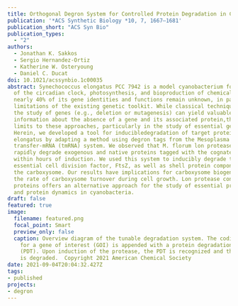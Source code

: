 ```yaml
---
title: Orthogonal Degron System for Controlled Protein Degradation in Cyanobacteria
publication: '*ACS Synthetic Biology *10, 7, 1667–1681'
publication_short: "ACS Syn Bio"
publication_types:
  - "2"
authors:
  - Jonathan K. Sakkos
  - Sergio Hernandez-Ortiz
  - Katherine W. Osteryoung
  - Daniel C. Ducat
doi: 10.1021/acssynbio.1c00035
abstract: Synechococcus elongatus PCC 7942 is a model cyanobacterium for study
  of the circadian clock, photosynthesis, and bioproduction of chemicals, yet
  nearly 40% of its gene identities and functions remain unknown, in part due to
  limitations of the existing genetic toolkit. While classical techniques for
  the study of genes (e.g., deletion or mutagenesis) can yield valuable
  information about the absence of a gene and its associated protein,there are
  limits to these approaches, particularly in the study of essential genes.
  Herein, we developed a tool for inducibledegradation of target proteins in S.
  elongatus by adapting a method using degron tags from the Mesoplasma florum
  transfer-mRNA (tmRNA) system. We observed that M. florum lon protease can
  rapidly degrade exogenous and native proteins tagged with the cognate sequence
  within hours of induction. We used this system to inducibly degrade the
  essential cell division factor, FtsZ, as well as shell protein components of
  the carboxysome. Our results have implications for carboxysome biogenesis and
  the rate of carboxysome turnover during cell growth. Lon protease control of
  proteins offers an alternative approach for the study of essential proteins
  and protein dynamics in cyanobacteria.
draft: false
featured: true
image:
  filename: featured.png
  focal_point: Smart
  preview_only: false
  caption: Overview diagram of the tunable degradation system. The coding sequence
    for a gene of interest (GOI) is appended with a protein degradation tag
    (PDT). Upon induction of the protease, the PDT is recognized and the protein
    is degraded.  Copyright 2021 American Chemical Society
date: 2021-09-04T20:04:32.427Z
tags:
- published
projects:
- degron
---
```

